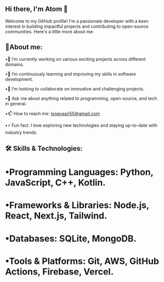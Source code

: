 ## **Hi there, I'm Atom 👋**

Welcome to my GitHub profile! I'm a passionate developer with a keen interest in building impactful projects and contributing to open-source communities. Here's a little more about me:

## 🚀About me:

•🔭 I’m currently working on various exciting projects across different domains.

•🌱 I’m continuously learning and improving my skills in software development.

•👯 I’m looking to collaborate on innovative and challenging projects.

•💬 Ask me about anything related to programming, open-source, and tech in general.

•📫 How to reach me: loneyasir55@gmail.com

•⚡ Fun fact: I love exploring new technologies and staying up-to-date with industry trends.

## 🛠️ Skills & Technologies:

# •Programming Languages: Python, JavaScript, C++, Kotlin.

# •Frameworks & Libraries: Node.js, React, Next.js, Tailwind.

# •Databases: SQLite, MongoDB.

# •Tools & Platforms: Git, AWS, GitHub Actions, Firebase, Vercel.
